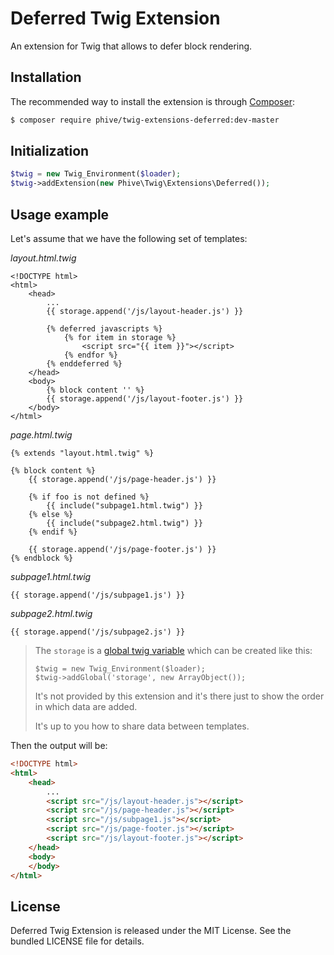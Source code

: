 Deferred Twig Extension
=======================


An extension for Twig that allows to defer block rendering.

## Installation

The recommended way to install the extension is through [Composer](http://getcomposer.org):

```sh
$ composer require phive/twig-extensions-deferred:dev-master
```


## Initialization

```php
$twig = new Twig_Environment($loader);
$twig->addExtension(new Phive\Twig\Extensions\Deferred());
```


## Usage example

Let's assume that we have the following set of templates:

*layout.html.twig*
```jinja
<!DOCTYPE html>
<html>
    <head>
        ...
        {{ storage.append('/js/layout-header.js') }}

        {% deferred javascripts %}
            {% for item in storage %}
                <script src="{{ item }}"></script>
            {% endfor %}
        {% enddeferred %}
    </head>
    <body>
        {% block content '' %}
        {{ storage.append('/js/layout-footer.js') }}
    </body>
</html>
```

*page.html.twig*
```jinja
{% extends "layout.html.twig" %}

{% block content %}
    {{ storage.append('/js/page-header.js') }}

    {% if foo is not defined %}
        {{ include("subpage1.html.twig") }}
    {% else %}
        {{ include("subpage2.html.twig") }}
    {% endif %}

    {{ storage.append('/js/page-footer.js') }}
{% endblock %}
```

*subpage1.html.twig*
```jinja
{{ storage.append('/js/subpage1.js') }}
```

*subpage2.html.twig*
```jinja
{{ storage.append('/js/subpage2.js') }}
```

> The `storage` is a [global twig variable](http://twig.sensiolabs.org/doc/advanced.html#globals)
> which can be created like this:
>
>     $twig = new Twig_Environment($loader);
>     $twig->addGlobal('storage', new ArrayObject());
>
> It's not provided by this extension and it's there just to show the order in which data are added.
>
> It's up to you how to share data between templates.

Then the output will be:

```html
<!DOCTYPE html>
<html>
    <head>
        ...
        <script src="/js/layout-header.js"></script>
        <script src="/js/page-header.js"></script>
        <script src="/js/subpage1.js"></script>
        <script src="/js/page-footer.js"></script>
        <script src="/js/layout-footer.js"></script>
    </head>
    <body>
    </body>
</html>
```


## License

Deferred Twig Extension is released under the MIT License. See the bundled LICENSE file for details.

